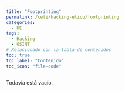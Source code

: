 ```yaml
---
title: "Footprinting"
permalink: /ceti/hacking-etico/footprinting
categories:
  - HE
tags:
  - Hacking
  - OSINT
# Relacionado con la tabla de contenidos
toc: true
toc_label: "Contenido"
toc_icon: "file-code"
---
```


Todavía está vacío.
